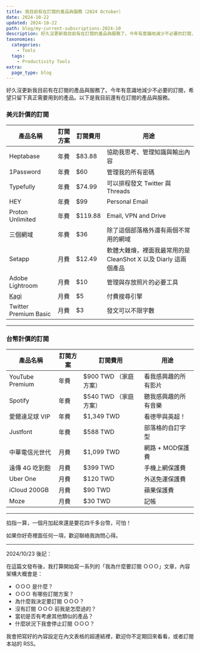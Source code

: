 ```yaml
---
title: 我目前有在訂閱的產品與服務（2024 October）
date: 2024-10-22
updated: 2024-10-22
path: blog/my-current-subscriptions-2024-10
description: 好久沒更新我目前有在訂閱的產品與服務了。今年有意識地減少不必要的訂閱，希望只留下真正需要用到的產品。以下是我目前還有在訂閱的產品與服務。
taxonomies:
  categories: 
    - Tools
  tags: 
    - Productivity Tools
extra:
  page_type: blog
---
```


好久沒更新我目前有在訂閱的產品與服務了。今年有意識地減少不必要的訂閱，希望只留下真正需要用到的產品。以下是我目前還有在訂閱的產品與服務。


### 美元計價的訂閱

| 產品名稱 | 訂閱方案 | 訂閱費用 | 用途 |
|---------|-----|---------|------|
| Heptabase | 年費 | $83.88 | 協助我思考、管理知識與輸出內容 |
| 1Password | 年費 | $60 | 管理我的所有密碼 |
| Typefully | 年費 | $74.99 | 可以排程發文 Twitter 與 Threads |
| HEY | 年費 | $99 | Personal Email |
| Proton Unlimited | 年費 | $119.88 | Email, VPN and Drive |
| 三個網域 | 年費 | $36 | 除了這個部落格外還有兩個不常用的網域 |
| Setapp | 月費 | $12.49 | 軟體大雜燴，裡面我最常用的是 CleanShot X 以及 Diarly 這兩個產品 |
| Adobe Lightroom | 月費 | $10 | 管理與存放照片的必要工具 |
| [Kagi](@/blog/why-did-i-subscribe-to-kagi.md) | 月費 | $5 | 付費搜尋引擎 |
| Twitter Premium Basic | 月費 | $3 | 發文可以不限字數 |

---

### 台幣計價的訂閱

| 產品名稱 | 訂閱方案 | 訂閱費用 | 用途 |
|---------|-----|---------|------|
| YouTube Premium | 年費 | $900 TWD （家庭方案） | 看我感興趣的所有影片 |
| Spotify | 年費 | $540 TWD （家庭方案） | 聽我感興趣的所有音樂 |
| 愛爾達足球 VIP | 年費 | $1,349 TWD | 看德甲與英超！|
| Justfont | 年費 | $588 TWD | 部落格的自訂字型 |
| 中華電信光世代 | 月費 | $1,099 TWD | 網路 + MOD保護費 |
| 遠傳 4G 吃到飽 | 月費 | $399 TWD | 手機上網保護費 |
| Uber One | 月費 | $120 TWD | 外送免運保護費 |
| iCloud 200GB | 月費 | $90 TWD | 蘋果保護費 |
| Moze | 月費 | $30 TWD | 記帳 |

---

掐指一算，一個月加起來還是要花四千多台幣，可怕！

如果你好奇裡面任何一項，歡迎聯絡我詢問心得。


---

2024/10/23 後記：

在這篇文發布後，我打算開始寫一系列的「我為什麼要訂閱 ＯＯＯ」文章，內容架構大概會是：
- ＯＯＯ 是什麼？
- ＯＯＯ 有哪些訂閱方案？
- 為什麼我決定要訂閱 ＯＯＯ？
- 沒有訂閱 ＯＯＯ 前我是怎麼過的？
- 當初是否有考慮其他類似的產品？
- 什麼狀況下我會停止訂閱 ＯＯＯ？

我會把寫好的內容設定在內文表格的超連結裡，歡迎你不定期回來看看，或者訂閱本站的 RSS。